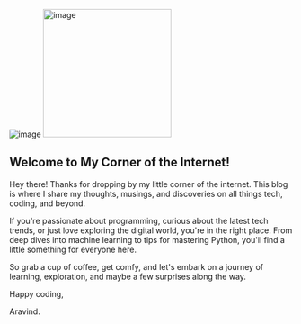 


![image](https://github.com/AravindSuresh97/AravindSuresh97.github.io/assets/138949012/4ffa10f4-7620-4f7a-b9e4-c13b2cb6ddd5)
<img width="228" alt="image" src="https://github.com/AravindSuresh97/AravindSuresh97.github.io/assets/138949012/1c81f69c-df55-404d-acfb-494df5a14e2e">









## Welcome to My Corner of the Internet!

Hey there! Thanks for dropping by my little corner of the internet. This blog is where I share my thoughts, musings, and discoveries on all things tech, coding, and beyond.

If you're passionate about programming, curious about the latest tech trends, or just love exploring the digital world, you're in the right place. From deep dives into machine learning to tips for mastering Python, you'll find a little something for everyone here.

So grab a cup of coffee, get comfy, and let's embark on a journey of learning, exploration, and maybe a few surprises along the way. 

Happy coding,

Aravind.



